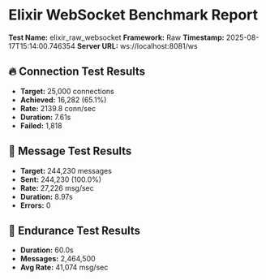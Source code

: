 # Elixir WebSocket Benchmark Report

**Test Name:** elixir_raw_websocket
**Framework:** Raw
**Timestamp:** 2025-08-17T15:14:00.746354
**Server URL:** ws://localhost:8081/ws

## 🔥 Connection Test Results

- **Target:** 25,000 connections
- **Achieved:** 16,282 (65.1%)
- **Rate:** 2139.8 conn/sec
- **Duration:** 7.61s
- **Failed:** 1,818

## 🌊 Message Test Results

- **Target:** 244,230 messages
- **Sent:** 244,230 (100.0%)
- **Rate:** 27,226 msg/sec
- **Duration:** 8.97s
- **Errors:** 0

## 💪 Endurance Test Results

- **Duration:** 60.0s
- **Messages:** 2,464,500
- **Avg Rate:** 41,074 msg/sec

